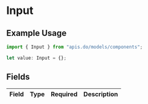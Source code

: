 # Input

## Example Usage

```typescript
import { Input } from "apis.do/models/components";

let value: Input = {};
```

## Fields

| Field       | Type        | Required    | Description |
| ----------- | ----------- | ----------- | ----------- |